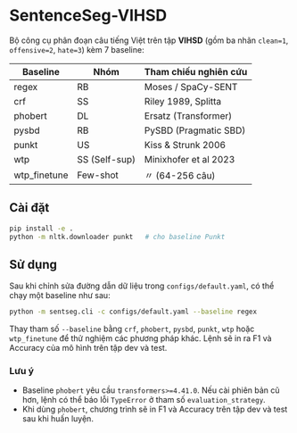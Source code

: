 # SentenceSeg-VIHSD

Bộ công cụ phân đoạn câu tiếng Việt trên tập **VIHSD** (gồm ba nhãn `clean=1`, `offensive=2`, `hate=3`) kèm 7 baseline:

| Baseline         | Nhóm        | Tham chiếu nghiên cứu         |
|------------------|--------------|-----------------------------------------|
| regex            | RB           | Moses / SpaCy-SENT                      |
| crf              | SS           | Riley 1989, Splitta                     |
| phobert          | DL           | Ersatz (Transformer)                    |
| pysbd            | RB           | PySBD (Pragmatic SBD)                   |
| punkt            | US           | Kiss & Strunk 2006                      |
| wtp              | SS (Self-sup)| Minixhofer et al 2023                   |
| wtp_finetune     | Few-shot     | 〃 (64-256 câu)                        |

## Cài đặt

```bash
pip install -e .
python -m nltk.downloader punkt   # cho baseline Punkt
```

## Sử dụng

Sau khi chỉnh sửa đường dẫn dữ liệu trong `configs/default.yaml`, có thể chạy một baseline như sau:
```bash
python -m sentseg.cli -c configs/default.yaml --baseline regex
```

Thay tham số `--baseline` bằng `crf`, `phobert`, `pysbd`, `punkt`, `wtp` hoặc `wtp_finetune` để thử nghiệm các phương pháp khác. Lệnh sẽ in ra F1 và Accuracy của mô hình trên tập dev và test.

### Lưu ý

- Baseline `phobert` yêu cầu `transformers>=4.41.0`. Nếu cài phiên bản cũ hơn, lệnh có thể báo lỗi `TypeError` ở tham số `evaluation_strategy`.
- Khi dùng `phobert`, chương trình sẽ in F1 và Accuracy trên tập dev và test sau khi huấn luyện.

